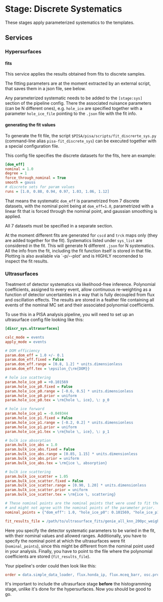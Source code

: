 # Stage: Discrete Systematics

These stages apply parameterized systematics to the templates.

## Services

### Hypersurfaces

#### fits

This service applies the results obtained from fits to discrete samples.

The fitting parameters are at the moment extracted by an external
script, that saves them in a json file, see below.

Any parameterized systematic needs to be added to the `[stage:sys]` section of the pipeline config.
There the associated nuisance parameters (can be N different ones), e.g. `hole_ice` are specified together with a parameter `hole_ice_file` pointing to the `.json` file with the fit info.

#### generating the fit values

To generate the fit file, the script `$PISA/pisa/scripts/fit_discrerte_sys.py` (command-line alias `pisa-fit_discrete_sys`) can be executed together with a special configuration file.

This config file specifies the discrete datasets for the fits, here an example:

```ini
[dom_eff]
nominal = 1.0
degree = 1
force_through_nominal = True
smooth = gauss
# discrete sets for param values
runs = [1.0, 0.88, 0.94, 0.97, 1.03, 1.06, 1.12]
```

That means the systematic `dom_eff` is parametrized from 7 discrete datasets, with the nominal point being at `dom_eff=1.0`, parametrized with a linear fit that is forced through the nominal point, and gaussian smoothing is applied.

All 7 datasets must be specified in a separate section.

At the moment different fits are generated for `cscd` and `trck` maps only (they are added together for the fit).
Systematics listed under `sys_list` are considered in the fit.
This will generate N different `.json` for N systematics.
All the info from the fit, including the fit function itself is stored in that file.
Plotting is also available via `-p/--plot' and is HIGHLY recomended to inspect the fit results.


### Ultrasurfaces

Treatment of detector systematics via likelihood-free inference. Polynomial coefficients, assigned to every event, allow continuous re-weighting as a function of detector uncertainties in a way that is fully decoupled from flux and oscillation effects. The results are stored in a feather file containing all events of the nominal MC set and their associated polynomial coefficients.

To use this in a PISA analysis pipeline, you will need to set up an ultrasurface config file looking like this:

```ini
[discr_sys.ultrasurfaces]

calc_mode = events
apply_mode = events

# DOM efficiency
param.dom_eff = 1.0 +/- 0.1
param.dom_eff.fixed = False
param.dom_eff.range = [0.8, 1.2] * units.dimensionless
param.dom_eff.tex = \epsilon_{\rm{DOM}}

# hole ice scattering
param.hole_ice_p0 = +0.101569
param.hole_ice_p0.fixed = False
param.hole_ice_p0.range = [-0.6, 0.5] * units.dimensionless
param.hole_ice_p0.prior = uniform
param.hole_ice_p0.tex = \rm{hole \, ice}, \: p_0

# hole ice forward
param.hole_ice_p1 = -0.049344
param.hole_ice_p1.fixed = False
param.hole_ice_p1.range = [-0.2, 0.2] * units.dimensionless
param.hole_ice_p1.prior = uniform
param.hole_ice_p1.tex = \rm{hole \, ice}, \: p_1

# bulk ice absorption
param.bulk_ice_abs = 1.0
param.bulk_ice_abs.fixed = False
param.bulk_ice_abs.range = [0.85, 1.15] * units.dimensionless
param.bulk_ice_abs.prior = uniform
param.bulk_ice_abs.tex = \rm{ice \, absorption}

# bulk ice scattering
param.bulk_ice_scatter = 1.05
param.bulk_ice_scatter.fixed = False
param.bulk_ice_scatter.range = [0.90, 1.20] * units.dimensionless
param.bulk_ice_scatter.prior = uniform
param.bulk_ice_scatter.tex = \rm{ice \, scattering}

# These nominal points are the nominal points that were used to fit the gradients
# and might not agree with the nominal points of the parameter prior.
nominal_points = {"dom_eff": 1.0, "hole_ice_p0": 0.101569, "hole_ice_p1": -0.049344, "bulk_ice_abs": 1.0, "bulk_ice_scatter": 1.0}

fit_results_file = /path/to/ultrasurface_fits/genie_all_knn_200pc_weight_weighted_aeff_poly_2.feather
```

Here you specify the detector systematic parameters to be varied in the fit, with their nominal values and allowed ranges. Additionally, you have to specify the nominal point at which the ultrasurfaces were fit (`nominal_points`), since this might be different from the nominal point used in your analysis. Finally, you have to point to the file where the polynomial coefficients are stored (`fit_results_file`).

Your pipeline's order could then look like this:

```ini
order = data.simple_data_loader, flux.honda_ip, flux.mceq_barr, osc.prob3, xsec.genie_sys, xsec.dis_sys, aeff.aeff, discr_sys.ultrasurfaces, utils.hist
```

It's important to include the ultrasurface stage **before** the histogramming stage, unlike it's done for the hypersurfaces. Now you should be good to go.
